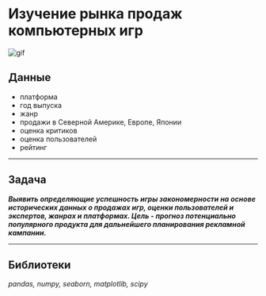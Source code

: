 # Изучение рынка продаж компьютерных игр

![gif](https://media.tenor.com/iSZHSVxTYYUAAAAd/nostalgia-video.gif)

## Данные
- платформа
- год выпуска
- жанр
- продажи в Северной Америке, Европе, Японии
- оценка критиков
- оценка пользователей
- рейтинг
 
 -----
 ## Задача

 ***Выявить определяющие успешность игры закономерности на основе исторических данных о продажах игр, оценки пользователей и экспертов, жанрах и платформах. Цель - прогноз потенциально популярного продукта для дальнейшего планирования рекламной кампании.***

-----
## Библиотеки
*pandas, numpy, seaborn, matplotlib, scipy*
